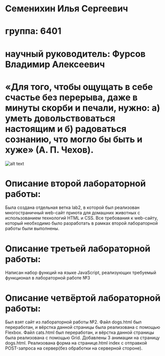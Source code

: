 # Семенихин Илья Сергеевич
# группа: 6401
# научный руководитель: Фурсов Владимир Алексеевич
# «Для того, чтобы ощущать в себе счастье без перерыва, даже в минуты скорби и печали, нужно: а) уметь довольствоваться настоящим и б) радоваться сознанию, что могло бы быть и хуже» (А. П. Чехов).
![alt text](https://steamuserimages-a.akamaihd.net/ugc/1841431093381605445/6FE3CDBBAA5AC2ABF4186E1E35368879914B3DDF/?imw=512&amp;imh=521&amp;ima=fit&amp;impolicy=Letterbox&amp;imcolor=%23000000&amp;letterbox=true)
# Описание второй лабораторной работы:
Была создана отдельная ветка lab2, в которой был реализован многостраничный web-сайт приюта для домашних животных с использованием технологий HTML и CSS. 
Все требования к web-сайту, который необходимо было разработать в рамках второй лабораторной работы были выполнены. 
# Описание третьей лабораторной работы:
Написан набор функций на языке JavaScript, реализующих требуемый функционал в лабораторной работе №3
# Описание четвёртой лабораторной работы:
Был взят сайт из лабораторной работы №2. Файл dogs.html был переработан, и вёрстка данной страницы была реализована с помощью Flexbox. Файл cats.html был переработан, и вёрстка данной страницы была реализована с помощью Grid. Добавлены 3 анимации на страницу dogs.html. Реализована форма на странице.html index с отправкой POST-запроса на сервер(без обработки на серверной стороне).